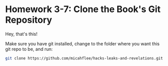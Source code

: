 # Homework 3-7: Clone the Book's Git Repository

Hey, that's this!

Make sure you have git installed, change to the folder where you want this git repo to be, and run:

```sh
git clone https://github.com/micahflee/hacks-leaks-and-revelations.git
```